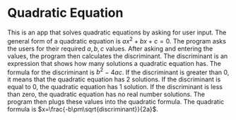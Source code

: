 # Quadratic Equation 

This is an app that solves quadratic equations by asking for user input. The general form of a quadratic equation is $ax^2+bx+c=0$. The program asks the users for their required $a, b, c$ values. After asking and entering the values, the program then calculates the discriminant. The discriminant is an expression that shows how many solutions a quadratic equation has. The formula for the discriminant is $b^2$ $-$ $4ac$. If the discriminant is greater than $0$, it means that the quadratic equation has 2 solutions. If the discriminant is equal to $0$, the quadratic equation has 1 solution. If the discriminant is less than zero, the quadratic equation has no real number solutions. The program then plugs these values into the quadratic formula. The quadratic formula is $x=\frac{-b\pm\sqrt{discriminant}}{2a}$.
